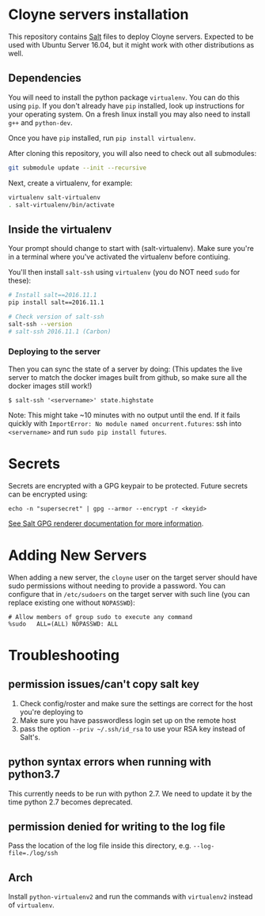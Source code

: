 # Cloyne servers installation

This repository contains [Salt](http://docs.saltstack.com/en/latest/) files to deploy Cloyne servers.
Expected to be used with Ubuntu Server 16.04, but it might work with other distributions as well.

## Dependencies
You will need to install the python package `virtualenv`. You can do this using
`pip`. If you don't already have `pip` installed, look up instructions for your
operating system.
On a fresh linux install you may also need to install `g++` and `python-dev`.


Once you have `pip` installed, run `pip install virtualenv`.

After cloning this repository, you will also need to check out all submodules:
```bash
git submodule update --init --recursive
```

Next, create a virtualenv, for example:
```bash
virtualenv salt-virtualenv
. salt-virtualenv/bin/activate
```

## Inside the virtualenv
Your prompt should change to start with (salt-virtualenv). Make sure you're in a
terminal where you've activated the virtualenv before contiuing.

You'll then install `salt-ssh` using `virtualenv` (you do NOT need `sudo` for
these):
```bash
# Install salt==2016.11.1
pip install salt==2016.11.1

# Check version of salt-ssh
salt-ssh --version
# salt-ssh 2016.11.1 (Carbon)
```

### Deploying to the server
Then you can sync the state of a server by doing:
(This updates the live server to match the docker images built from github, so
make sure all the docker images still work!)

```
$ salt-ssh '<servername>' state.highstate
```
Note: This might take ~10 minutes with no output until the end.
If it fails quickly with `ImportError: No module named oncurrent.futures`: ssh
into `<servername>` and run `sudo pip install futures`.

# Secrets
Secrets are encrypted with a GPG keypair to be protected. Future secrets can be encrypted using:

```
echo -n "supersecret" | gpg --armor --encrypt -r <keyid>
```

[See Salt GPG renderer documentation for more information](https://docs.saltstack.com/en/latest/ref/renderers/all/salt.renderers.gpg.html).

# Adding New Servers
When adding a new server, the `cloyne` user on the target server should have sudo permissions without needing to provide a password.
You can configure that in `/etc/sudoers` on the target server with such line (you can replace existing
one without `NOPASSWD`):

```
# Allow members of group sudo to execute any command
%sudo   ALL=(ALL) NOPASSWD: ALL
```
# Troubleshooting
## permission issues/can't copy salt key
1. Check config/roster and make sure the settings are correct for the host
   you're deploying to
2. Make sure you have passwordless login set up on the remote host
3. pass the option `--priv ~/.ssh/id_rsa` to use your RSA key instead of Salt's.

## python syntax errors when running with python3.7
This currently needs to be run with python 2.7. We need to update it by the time
python 2.7 becomes deprecated.

## permission denied for writing to the log file
Pass the location of the log file inside this directory, e.g.
`--log-file=./log/ssh`

## Arch
Install `python-virtualenv2` and run the commands with `virtualenv2` instead of
`virtualenv`.
